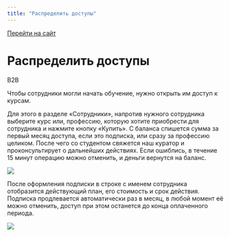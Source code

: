 ```yaml
---
title: "Распределить доступы"
---
```


[Перейти на сайт](https://ru.hexlet.io)

# Распределить доступы

B2B

Чтобы сотрудники могли начать обучение, нужно открыть им доступ к курсам.

Для этого в разделе «Сотрудники», напротив нужного сотрудника выберите курс или, профессию, которую хотите приобрести для сотрудника и нажмите кнопку «Купить». С баланса спишется сумма за первый месяц доступа, если это подписка, или сразу за профессию целиком. После чего со студентом свяжется наш куратор и проконсультирует о дальнейших действиях. Если ошиблись, в течение 15 минут операцию можно отменить, и деньги вернутся на баланс.

![](/img/docs/img-043.png)

После оформления подписки в строке с именем сотрудника отобразится действующий план, его стоимость и срок действия. Подписка продлевается автоматически раз в месяц, в любой момент её можно отменить, доступ при этом останется до конца оплаченного периода.

![](/img/docs/img-042.png)
